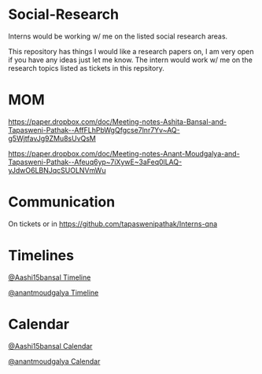 # Social-Research
Interns would be working w/ me on the listed social research areas.

This repository has things I would like a research papers on, I am very open if you have any ideas just let me know. The intern would work w/ me on the research topics listed as tickets in this repsitory.

# MOM

https://paper.dropbox.com/doc/Meeting-notes-Ashita-Bansal-and-Tapasweni-Pathak--AffFLhPbWgQfgcse7lnr7Yv~AQ-g5WjtfavJg9ZMu8sUvQsM

https://paper.dropbox.com/doc/Meeting-notes-Anant-Moudgalya-and-Tapasweni-Pathak--Afeuq6yp~7iXywE~3aFeq0lLAQ-yJdwO6LBNJqcSUOLNVmWu


# Communication

On tickets or in https://github.com/tapaswenipathak/Interns-qna

# Timelines

[@Aashi15bansal Timeline]()

[@anantmoudgalya Timeline]()

# Calendar

[@Aashi15bansal Calendar]()

[@anantmoudgalya Calendar]()
